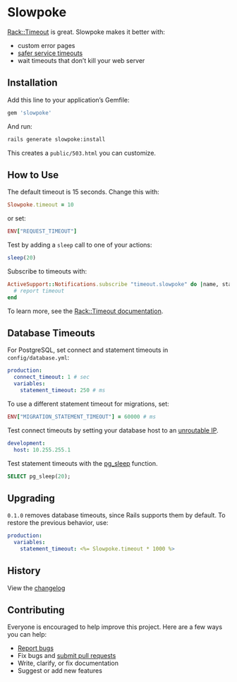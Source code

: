 # Slowpoke

[Rack::Timeout](https://github.com/heroku/rack-timeout) is great. Slowpoke makes it better with:

- custom error pages
- [safer service timeouts](https://github.com/heroku/rack-timeout/issues/39)
- wait timeouts that don’t kill your web server

## Installation

Add this line to your application’s Gemfile:

```ruby
gem 'slowpoke'
```

And run:

```sh
rails generate slowpoke:install
```

This creates a `public/503.html` you can customize.

## How to Use

The default timeout is 15 seconds. Change this with:

```ruby
Slowpoke.timeout = 10
```

or set:

```ruby
ENV["REQUEST_TIMEOUT"]
```

Test by adding a `sleep` call to one of your actions:

```ruby
sleep(20)
```

Subscribe to timeouts with:

```ruby
ActiveSupport::Notifications.subscribe "timeout.slowpoke" do |name, start, finish, id, payload|
  # report timeout
end
```

To learn more, see the [Rack::Timeout documentation](https://github.com/heroku/rack-timeout#the-rabbit-hole).

## Database Timeouts

For PostgreSQL, set connect and statement timeouts in `config/database.yml`:

```yaml
production:
  connect_timeout: 1 # sec
  variables:
    statement_timeout: 250 # ms
```

To use a different statement timeout for migrations, set:

```ruby
ENV["MIGRATION_STATEMENT_TIMEOUT"] = 60000 # ms
```

Test connect timeouts by setting your database host to an [unroutable IP](http://stackoverflow.com/questions/100841/artificially-create-a-connection-timeout-error).

```yaml
development:
  host: 10.255.255.1
```

Test statement timeouts with the [pg_sleep](http://www.postgresql.org/docs/9.0/static/functions-datetime.html#FUNCTIONS-DATETIME-DELAY) function.

```sql
SELECT pg_sleep(20);
```

## Upgrading

`0.1.0` removes database timeouts, since Rails supports them by default.  To restore the previous behavior, use:

```yaml
production:
  variables:
    statement_timeout: <%= Slowpoke.timeout * 1000 %>
```

## History

View the [changelog](https://github.com/ankane/slowpoke/blob/master/CHANGELOG.md)

## Contributing

Everyone is encouraged to help improve this project. Here are a few ways you can help:

- [Report bugs](https://github.com/ankane/slowpoke/issues)
- Fix bugs and [submit pull requests](https://github.com/ankane/slowpoke/pulls)
- Write, clarify, or fix documentation
- Suggest or add new features
